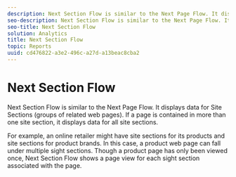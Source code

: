 ```yaml
---
description: Next Section Flow is similar to the Next Page Flow. It displays data for Site Sections (groups of related web pages). If a page is contained in more than one site section, it displays data for all site sections.
seo-description: Next Section Flow is similar to the Next Page Flow. It displays data for Site Sections (groups of related web pages). If a page is contained in more than one site section, it displays data for all site sections.
seo-title: Next Section Flow
solution: Analytics
title: Next Section Flow
topic: Reports
uuid: cd476822-a3e2-496c-a27d-a13beac8cba2
---
```


# Next Section Flow

Next Section Flow is similar to the Next Page Flow. It displays data for Site Sections (groups of related web pages). If a page is contained in more than one site section, it displays data for all site sections.

 For example, an online retailer might have site sections for its products and site sections for product brands. In this case, a product web page can fall under multiple sight sections. Though a product page has only been viewed once, Next Section Flow shows a page view for each sight section associated with the page. 
